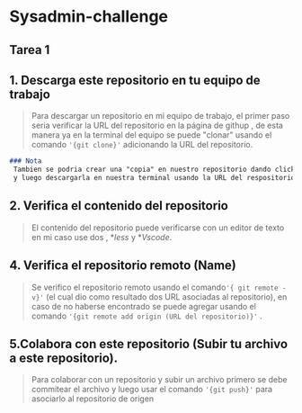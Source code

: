# Sysadmin-challenge
## Tarea 1

## 1. Descarga este repositorio en tu equipo de trabajo 

> Para descargar un repositorio en mi equipo de trabajo, el primer paso seria verificar la URL del repositorio en la página de githup , de esta manera ya en la terminal del equipo se puede "clonar" usando el comando `'{git clone}'` adicionando la URL del repositorio.

```markdown
### Nota 
 Tambien se podria crear una "copia" en nuestro repositorio dando click en la pestaña **fork**
 y luego descargarla en nuestra terminal usando la URL del respositorio conjuntamente con el con el comando `'{git clone}'` 
 ```

## 2. Verifica el contenido del repositorio 

> El contenido del repositorio puede verificarse con un editor de texto en mi caso use dos , **less* y **Vscode*.


## 4. Verifica el repositorio remoto (Name)
> Se verifico el repositorio remoto usando el comando`'{ git remote -v}'`  (el cual dio como resultado dos URL asociadas al repositorio), en caso de no haberse encontrado se puede agregar usando el comando `'{git remote add origin (URL del repositorio)}'` .

## 5.Colabora con este repositorio (Subir tu archivo a este repositorio).
> Para colaborar con un repositorio y subir un archivo primero se debe commitear el archivo y luego usar el comando `'{git push}'`  para asociarlo al repositorio de origen